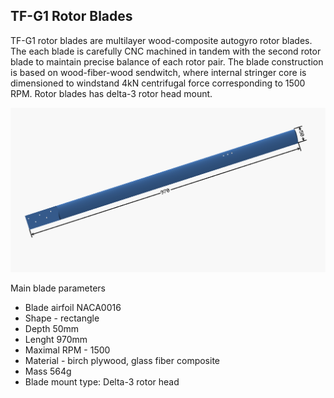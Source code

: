 ## TF-G1 Rotor Blades

TF-G1 rotor blades are multilayer wood-composite autogyro rotor blades.  The each blade is carefully CNC machined in tandem with the second rotor blade to maintain precise balance of each rotor pair.
The blade construction is based on wood-fiber-wood sendwitch, where internal stringer core is dimensioned to windstand 4kN centrifugal force corresponding to 1500 RPM.
Rotor blades has delta-3 rotor head mount.

![TF-G1 plain rotor blade](img/rotor_blade.png)

Main blade parameters

  - Blade airfoil NACA0016
  - Shape - rectangle
  - Depth 50mm
  - Lenght 970mm
  - Maximal RPM - 1500
  - Material - birch plywood, glass fiber composite
  - Mass 564g
  - Blade mount type: Delta-3 rotor head

